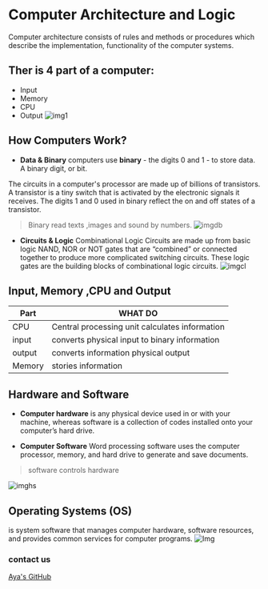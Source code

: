 # Computer Architecture and Logic 

Computer architecture consists of rules and methods or procedures which describe the implementation, functionality of the computer systems.
 
 ## Ther is 4 part of a computer:
 * Input 
 * Memory 
 * CPU
 * Output
 ![img1](https://cdn.educba.com/academy/wp-content/uploads/2020/01/von-neumann-architecture-1.jpg)

## How Computers Work?
* **Data & Binary**
 computers use **binary** - the digits 0 and 1 - to store data. A binary digit, or bit.

 The circuits in a computer's processor are made up of billions of transistors. A transistor is a tiny switch that is activated by the electronic signals it receives. The digits 1 and 0 used in binary reflect the on and off states of a transistor.
 > Binary read texts ,images and sound by numbers.
![imgdb](https://www.experian.com/blogs/insights/wp-content/uploads/2018/10/Blog-binary-code-930x420.png)

* **Circuits & Logic**
Combinational Logic Circuits are made up from basic logic NAND, NOR or NOT gates that are “combined” or connected together to produce more complicated switching circuits. These logic gates are the building blocks of combinational logic circuits.
![imgcl](https://www.elprocus.com/wp-content/uploads/2015/07/Combinational-Logic-Circuits.jpg)

## Input, Memory ,CPU and Output

Part   | WHAT DO 
------ |---------
CPU    |Central processing unit calculates information
input  |converts physical input to binary information
output | converts information physical output
Memory | stories information


## Hardware and Software
* **Computer hardware** is any physical device used in or with your machine, whereas software is a collection of codes installed onto your computer’s hard drive.

* **Computer Software** Word processing software uses the computer processor, memory, and hard drive to generate and save documents.
> software controls hardware

![imghs](https://i.ytimg.com/vi/zlT-Lg_QFTA/maxresdefault.jpg)

## Operating Systems (OS)
is system software that manages computer hardware, software resources, and provides common services for computer programs.
![Img](https://www.supraits.com/wp-content/uploads/2018/01/Operating-Systems.png)

### contact us 
[Aya's GitHub](https://github.com/Aya-AbuNajm)
